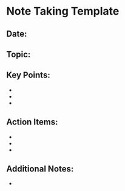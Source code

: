 # Note Taking Template

## Date: 
## Topic: 
## Key Points:
- 
- 
- 

## Action Items:
- 
- 
- 

## Additional Notes:
- 
